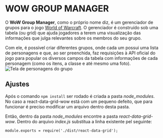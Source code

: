 # WOW GROUP MANAGER

O **WoW Group Manager**, como o próprio nome diz, é um gerenciador de grupos para o jogo [World of Warcraft](https://worldofwarcraft.com). O gerenciador é construído sob uma tabela (ou grid) que ajuda jogadores a terem uma visualização das informações que julga relevantes sobre os membros do seu grupo.

Com ele, é possível criar diferentes grupos, onde cada um possui uma lista de personagens e que, ao ser preenchida, faz requisições à API oficial do jogo para popular os diversos campos da tabela com informações de cada personagem (como os itens, a classe e até mesmo uma foto).
![Tela de personagens do grupo](https://i.imgur.com/3oVQYcv.png)

## Ajustes

Após o comando `npm install` ser rodado é criada a pasta *node_modules*. No caso a react-data-grid-wow está com um pequeno defeito, que para funcionar é preciso modificar um arquivo dentro desta pasta.

Então, dentro da pasta *node_modules* encontre a pasta *react-data-grid-wow*. Dentro do arquivo *index.js* substitua a linha existente pel seguinte:

```
module.exports = require('./dist/react-data-grid');

```
